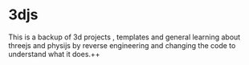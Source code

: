 # 3djs

This is a backup of 3d projects , templates and general learning about threejs and physijs by reverse engineering and changing the code to understand what it does.++